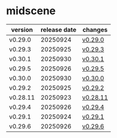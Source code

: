 # midscene	


|version|release date|changes|
|---|---|---|
|v0.29.0|20250924|[v0.29.0](./v0.29.0-20250924.md)|
|v0.29.3|20250925|[v0.29.3](./v0.29.3-20250925.md)|
|v0.30.1|20250930|[v0.30.1](./v0.30.1-20250930.md)|
|v0.29.5|20250926|[v0.29.5](./v0.29.5-20250926.md)|
|v0.30.0|20250930|[v0.30.0](./v0.30.0-20250930.md)|
|v0.29.2|20250925|[v0.29.2](./v0.29.2-20250925.md)|
|v0.28.11|20250923|[v0.28.11](./v0.28.11-20250923.md)|
|v0.29.4|20250926|[v0.29.4](./v0.29.4-20250926.md)|
|v0.29.1|20250924|[v0.29.1](./v0.29.1-20250924.md)|
|v0.29.6|20250926|[v0.29.6](./v0.29.6-20250926.md)|
